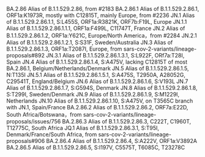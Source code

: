 BA.2.86	Alias of B.1.1.529.2.86, from #2183
BA.2.86.1	Alias of B.1.1.529.2.86.1, ORF1a:K1973R, mostly with C12815T, mainly Europe, from #2236
JN.1	Alias of B.1.1.529.2.86.1.1, S:L455S, ORF1a:R3821K, ORF7b:F19L, Europe
JN.1.1	Alias of B.1.1.529.2.86.1.1.1, ORF1a:F499L, C11747T, France
JN.2	Alias of B.1.1.529.2.86.1.2, ORF1a:Y621C, Europe/North America，from #2284
JN.2.1	Alias of B.1.1.529.2.86.1.2.1, S:S31F, Sweden/Australia
JN.3	Alias of B.1.1.529.2.86.1.3, ORF1a:T2087I, Europe, from sars-cov-2-variants/lineage-proposals#892
JN.3.1	Alias of B.1.1.529.2.86.1.3.1, S:L922F, ORf7a:T28I, Spain
JN.4	Alias of B.1.1.529.2.86.1.4, S:A475V, lacking C12815T of most BA.2.86.1, Belgium/Netherlands/Denmark
JN.5	Alias of B.1.1.529.2.86.1.5, N:T135I
JN.5.1	Alias of B.1.1.529.2.86.1.5.1, S:A475S, T2950A, A28052G, C29541T, England/Belgium
JN.6	Alias of B.1.1.529.2.86.1.6, S:V193L
JN.7	Alias of B.1.1.529.2.86.1.7, S:G594S, Denmark
JN.8	Alias of B.1.1.529.2.86.1.8, S:T299I, Sweden/Denmark
JN.9	Alias of B.1.1.529.2.86.1.9, S:M1229I, Netherlands
JN.10	Alias of B.1.1.529.2.86.1.10, S:A475V, on T3565C branch with JN.1, Spain/France
BA.2.86.2	Alias of B.1.1.529.2.86.2, ORF7a:E22D, South Africa/Botswana，from sars-cov-2-variants/lineage-proposals/issues/756
BA.2.86.3	Alias of B.1.1.529.2.86.3, C222T, C1960T, T12775C, South Africa
JQ.1	Alias of B.1.1.529.2.86.3.1, S:T95I, Denmark/France/South Africa, from sars-cov-2-variants/lineage-proposals#906
BA.2.86.4	Alias of B.1.1.529.2.86.4, S:A222V, ORF1a:V3892A
BA.2.86.5	Alias of B.1.1.529.2.86.5, S:I197V, C5575T, T6085C, T23278C
